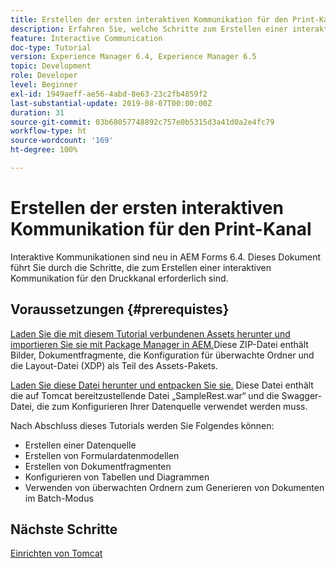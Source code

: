 ```yaml
---
title: Erstellen der ersten interaktiven Kommunikation für den Print-Kanal
description: Erfahren Sie, welche Schritte zum Erstellen einer interaktiven Kommunikation für den Print-Kanal erforderlich sind. Interaktive Kommunikationen sind neu in AEM Forms 6.4.
feature: Interactive Communication
doc-type: Tutorial
version: Experience Manager 6.4, Experience Manager 6.5
topic: Development
role: Developer
level: Beginner
exl-id: 1949aeff-ae56-4abd-8e63-23c2fb4859f2
last-substantial-update: 2019-08-07T00:00:00Z
duration: 31
source-git-commit: 03b68057748892c757e0b5315d3a41d0a2e4fc79
workflow-type: ht
source-wordcount: '169'
ht-degree: 100%

---
```


# Erstellen der ersten interaktiven Kommunikation für den Print-Kanal

Interaktive Kommunikationen sind neu in AEM Forms 6.4. Dieses Dokument führt Sie durch die Schritte, die zum Erstellen einer interaktiven Kommunikation für den Druckkanal erforderlich sind.

## Voraussetzungen {#prerequistes}

[Laden Sie die mit diesem Tutorial verbundenen Assets herunter und importieren Sie sie mit Package Manager in AEM.](assets/gettingstartedassets.zip)Diese ZIP-Datei enthält Bilder, Dokumentfragmente, die Konfiguration für überwachte Ordner und die Layout-Datei (XDP) als Teil des Assets-Pakets.

[Laden Sie diese Datei herunter und entpacken Sie sie.](assets/warfileandswaggerfile.zip) Diese Datei enthält die auf Tomcat bereitzustellende Datei „SampleRest.war“ und die Swagger-Datei, die zum Konfigurieren Ihrer Datenquelle verwendet werden muss.

Nach Abschluss dieses Tutorials werden Sie Folgendes können:

* Erstellen einer Datenquelle
* Erstellen von Formulardatenmodellen
* Erstellen von Dokumentfragmenten
* Konfigurieren von Tabellen und Diagrammen
* Verwenden von überwachten Ordnern zum Generieren von Dokumenten im Batch-Modus


## Nächste Schritte

[Einrichten von Tomcat](./set-up-tomcat.md)
